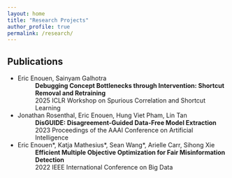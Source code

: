 ```yaml
---
layout: home
title: "Research Projects"
author_profile: true
permalink: /research/
---
```


## Publications

<ul>
  <li>
  Eric Enouen, Sainyam Galhotra
  <dd><b>Debugging Concept Bottlenecks through Intervention: Shortcut Removal and Retraining</b></dd>
  <dd>2025 ICLR Workshop on Spurious Correlation and Shortcut Learning</dd>
  </li>
  <li>
  Jonathan Rosenthal, Eric Enouen, Hung Viet Pham, Lin Tan
  <dd><b>DisGUIDE: Disagreement-Guided Data-Free Model Extraction</b></dd>
  <dd>2023 Proceedings of the AAAI Conference on Artificial Intelligence</dd>
  </li>
  <li>
  Eric Enouen*, Katja Mathesius*, Sean Wang*, Arielle Carr, Sihong Xie
  <dd><b>Efficient Multiple Objective Optimization for Fair Misinformation Detection</b></dd>
  <dd>2022 IEEE International Conference on Big Data</dd>
  </li>
</ul>
<p></p>

<!-- ### 2022 -->
<ul>
</ul>
<p></p>
